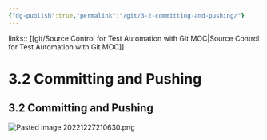 ```yaml
---
{"dg-publish":true,"permalink":"/git/3-2-committing-and-pushing/"}
---
```


links:: [[git/Source Control for Test Automation with Git MOC\|Source Control for Test Automation with Git MOC]]

# 3.2 Committing and Pushing

## 3.2 Committing and Pushing

![Pasted image 20221227210630.png](/img/user/git/attachments/Pasted%20image%2020221227210630.png)